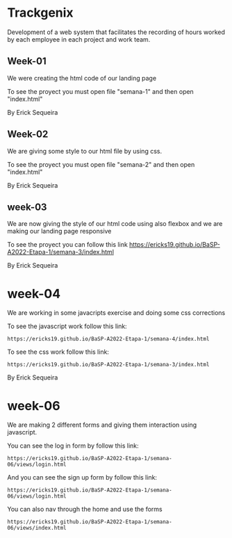 # Trackgenix
Development of a web system that facilitates the recording of hours worked by each employee in each project and work team.
## Week-01 
We were creating the html code of our landing page

To see the proyect you must open file "semana-1" and then open "index.html"
  
By Erick Sequeira
## Week-02
We are giving some style to our html file by using css.

To see the proyect you must open file "semana-2" and then open "index.html"

By Erick Sequeira
## week-03
We are now giving the style of our html code using also flexbox and we are making our landing page responsive

To see the proyect you can follow this link https://ericks19.github.io/BaSP-A2022-Etapa-1/semana-3/index.html

By Erick Sequeira
# week-04 
We are working in some javacripts exercise and doing some css corrections

To see the javascript work follow this link:
```
https://ericks19.github.io/BaSP-A2022-Etapa-1/semana-4/index.html
```
To see the css work follow this link: 
```
https://ericks19.github.io/BaSP-A2022-Etapa-1/semana-3/index.html
```
By Erick Sequeira

# week-06 
We are making 2 different forms and giving them interaction using javascript.

You can see the log in form by follow this link:
```
https://ericks19.github.io/BaSP-A2022-Etapa-1/semana-06/views/login.html
```
And you can see the sign up form by follow this link:
```
https://ericks19.github.io/BaSP-A2022-Etapa-1/semana-06/views/login.html
```
You can also nav through the home and use the forms
```
https://ericks19.github.io/BaSP-A2022-Etapa-1/semana-06/views/index.html
```